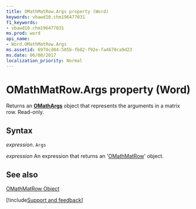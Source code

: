```yaml
---
title: OMathMatRow.Args property (Word)
keywords: vbawd10.chm196477031
f1_keywords:
- vbawd10.chm196477031
ms.prod: word
api_name:
- Word.OMathMatRow.Args
ms.assetid: 6978cd04-505b-fb82-f92e-fa4670ca9d23
ms.date: 06/08/2017
localization_priority: Normal
---
```



# OMathMatRow.Args property (Word)

Returns an  **[OMathArgs](Word.OMathArgs.md)** object that represents the arguments in a matrix row. Read-only.


## Syntax

_expression_. `Args`

 _expression_ An expression that returns an '[OMathMatRow](Word.OMathMatRow.md)' object.


## See also


[OMathMatRow Object](Word.OMathMatRow.md)

[!include[Support and feedback](~/includes/feedback-boilerplate.md)]